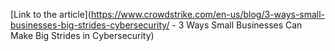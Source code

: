 [Link to the article](https://www.crowdstrike.com/en-us/blog/3-ways-small-businesses-big-strides-cybersecurity/ - 3 Ways Small Businesses Can Make Big Strides in Cybersecurity)
